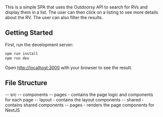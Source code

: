 This is a simple SPA that uses the Outdoorsy API to search for RVs and display them in a list. The user can then click on a listing to see more details about the RV. The user can also filter the results.

## Getting Started

First, run the development server:

```bash
npm run install
npm run dev
```

Open [http://localhost:3000](http://localhost:3000) with your browser to see the result.

## File Structure
-- src
  -- components
    -- pages - contains the page logic and components for each page
    -- layout - contains the layout components
    -- shared - contains shared components
  -- pages - renders the page components for NextJS